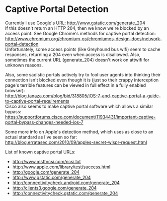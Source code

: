 Captive Portal Detection
========================

Currently I use Google's URL: http://www.gstatic.com/generate_204  
If this doesn't return an HTTP 204, then we know we're blocked by an access point.
See Google Chrome's methods for captive portal detection:  
http://www.chromium.org/chromium-os/chromiumos-design-docs/network-portal-detection  
Unfortunately, some access points (like Greyhound bus wifi) seem to cache responses,
returning a 204 even when access is disallowed. Also, sometimes the current URL
(generate_204) doesn't work on attwifi for unknown reasons.

Also, some sadistic portals actively try to fool user agents into thinking their
connection isn't blocked even though it is (just so their crappy interception page's
terrible features can be viewed in full effect in a fully enabled browser):  
http://blog.tanaza.com/blog/bid/318805/iOS-7-and-captive-portal-a-guide-to-captive-portal-requirements  
Cisco also seems to make captive portal software which allows a similar bypass:  
https://supportforums.cisco.com/document/11934431/important-captive-portal-bypass-changes-needed-ios-7

Some more info on Apple's detection method, which uses as close to an actual standard
as I've seen so far:  
http://blog.erratasec.com/2010/09/apples-secret-wispr-request.html

List of known captive portal URLs:
* http://www.msftncsi.com/ncsi.txt
* http://www.apple.com/library/test/success.html
* http://google.com/generate_204
* http://www.gstatic.com/generate_204
* http://connectivitycheck.android.com/generate_204
* http://clients3.google.com/generate_204
* http://connectivitycheck.gstatic.com/generate_204